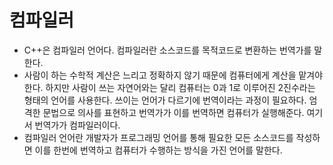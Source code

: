 # 컴파일러
- C++은 컴파일러 언어다. 컴파일러란 소스코드를 목적코드로 변환하는 번역가를 말한다.
- 사람이 하는 수학적 계산은 느리고 정확하지 않기 때문에 컴퓨터에게 계산을 맡겨야 한다. 하지만 사람이 쓰는 자연어와는 달리 컴퓨터는 0과 1로 이루어진 2진수라는 형태의 언어를 사용한다. 쓰이는 언어가 다르기에 번역이라는 과정이 필요하다. 엄격한 문법으로 의사를 표현하고 번역가가 이를 번역하면 컴퓨터가 실행해준다. 여기서 번역가가 컴파일러이다.
- 컴파일러 언어란 개발자가 프로그래밍 언어를 통해 필요한 모든 소스코드를 작성하면 이를 한번에 번역하고 컴퓨터가 수행하는 방식을 가진 언어를 말한다.
